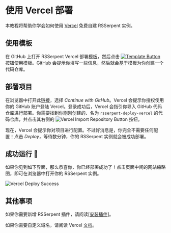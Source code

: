 # 使用 Vercel 部署

本教程将帮助你学会如何使用 [Vercel](https://vercel.com) 免费自建 RSSerpent 实例。

## 使用模板

在 GitHub 上打开 RSSerpent Vercel 部署[模板](https://github.com/RSSerpent/rsserpent-deploy-vercel)，然后点击 [![Template Button](https://cdn.jsdelivr.net/gh/rsserpent/asset@latest/template-button.png)](https://github.com/RSSerpent/rsserpent-deploy-vercel/generate) 按钮使用模板。GitHub 会提示你填写一些信息，然后就会基于模板为你创建一个代码仓库。

## 部署项目

在浏览器中打开此[链接](https://vercel.com/new)，选择 *Continue with GitHub*。Vercel 会提示你授权使用你的 GitHub 账户登陆 Vercel。登录成功后，Vercel 会指引你导入 GitHub 代码仓库进行部署。你需要找到你刚刚创建的、名为 `rsserpent-deploy-vercel` 的代码仓库，并点击其右侧的 ![Vercel Import Repository Button](https://cdn.jsdelivr.net/gh/rsserpent/asset@latest/vercel-import-repo-button.png) 按钮。

现在，Vercel 会提示你对项目进行配置。不过好消息是，你完全不需要任何配置！点击 *Deploy*，等待数分钟，你的 RSSerpent 实例就会被成功部署。

## 成功运行 🎉

如果你见到如下界面，那么恭喜你，你已经部署成功了！点击页面中间的网站缩略图，即可在浏览器中打开你的 RSSerpent 实例。

![Vercel Deploy Success](https://cdn.jsdelivr.net/gh/rsserpent/asset@latest/vercel-deploy-success.png)

## 其他事项

如果你需要新增 RSSerpent 插件，请阅读[[安装插件]](plugin.md)。

如果你需要自定义域名，请阅读 Vercel [文档](https://vercel.com/docs/concepts/projects/custom-domains)。
